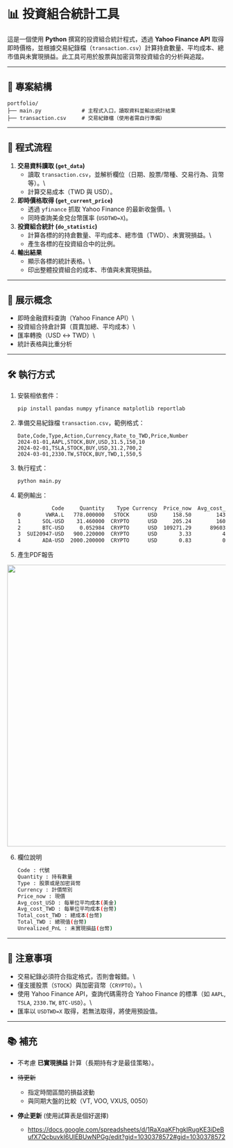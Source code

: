 # 📊 投資組合統計工具

這是一個使用 **Python** 撰寫的投資組合統計程式，透過 **Yahoo Finance
API**
取得即時價格，並根據交易紀錄檔（`transaction.csv`）計算持倉數量、平均成本、總市值與未實現損益。此工具可用於股票與加密貨幣投資組合的分析與追蹤。

------------------------------------------------------------------------

## 📁 專案結構

    portfolio/
    ├── main.py             # 主程式入口，讀取資料並輸出統計結果
    ├── transaction.csv     # 交易紀錄檔（使用者需自行準備）

------------------------------------------------------------------------

## 🚀 程式流程

1.  **交易資料讀取 (`get_data`)**
    -   讀取
        `transaction.csv`，並解析欄位（日期、股票/幣種、交易行為、貨幣等）。\
    -   計算交易成本（TWD 與 USD）。
2.  **即時價格取得 (`get_current_price`)**
    -   透過 `yfinance` 抓取 Yahoo Finance 的最新收盤價。\
    -   同時查詢美金兌台幣匯率 (`USDTWD=X`)。
3.  **投資組合統計 (`do_statistic`)**
    -   計算各標的的持倉數量、平均成本、總市值（TWD）、未實現損益。\
    -   產生各標的在投資組合中的比例。
4.  **輸出結果**
    -   顯示各標的統計表格。\
    -   印出整體投資組合的成本、市值與未實現損益。

------------------------------------------------------------------------

## 🧠 展示概念

-   即時金融資料查詢（Yahoo Finance API）\
-   投資組合持倉計算（買賣加總、平均成本）\
-   匯率轉換（USD ↔ TWD）\
-   統計表格與比重分析

------------------------------------------------------------------------

## 🛠️ 執行方式

1.  安裝相依套件：

    ``` bash
    pip install pandas numpy yfinance matplotlib reportlab
    ```

2.  準備交易紀錄檔 `transaction.csv`，範例格式：

    ``` csv
    Date,Code,Type,Action,Currency,Rate_to_TWD,Price,Number
    2024-01-01,AAPL,STOCK,BUY,USD,31.5,150,10
    2024-02-01,TSLA,STOCK,BUY,USD,31.2,700,2
    2024-03-01,2330.TW,STOCK,BUY,TWD,1,550,5
    ```

3.  執行程式：

    ``` bash
    python main.py
    ```

4.  範例輸出：

    ``` bash
               Code     Quantity    Type Currency  Price_now  Avg_cost_USD  Avg_cost_TWD  Total_cost_TWD  Total_TWD  Unrealized_PnL   Ratio
    0        VWRA.L   778.000000   STOCK      USD     158.50        143.32          4496         3497888    3767706          269818  87.94%
    1       SOL-USD    31.460000  CRYPTO      USD     205.24        160.51          5064          159313     197283           37970   4.60%
    2       BTC-USD     0.052984  CRYPTO      USD  109271.29      89603.00       2915673          154484     176896           22412   4.13%
    3  SUI20947-USD   900.220000  CRYPTO      USD       3.33          4.04           125          112528      91593          -20935   2.14%
    4       ADA-USD  2000.200000  CRYPTO      USD       0.83          0.84            26           52005      50725           -1280   1.18%
    ```

5.  產生PDF報告
   
<p align="center"> <img src="https://github.com/user-attachments/assets/5d3a90a5-4225-4a37-8b1e-4c706538ee39" width="650"/>

6. 欄位說明

   ``` bash
   Code : 代號
   Quantity : 持有數量
   Type : 股票或是加密貨幣
   Currency : 計價幣別
   Price_now : 現價
   Avg_cost_USD : 每單位平均成本(美金)
   Avg_cost_TWD : 每單位平均成本(台幣)
   Total_cost_TWD : 總成本(台幣)
   Total_TWD : 總現值(台幣)
   Unrealized_PnL : 未實現損益(台幣)
   ```
   
------------------------------------------------------------------------

## 📌 注意事項

-   交易紀錄必須符合指定格式，否則會報錯。\
-   僅支援股票（`STOCK`）與加密貨幣（`CRYPTO`）。\
-   使用 Yahoo Finance API，查詢代碼需符合 Yahoo Finance 的標準（如
    `AAPL`, `TSLA`, `2330.TW`, `BTC-USD`）。\
-   匯率以 `USDTWD=X` 取得，若無法取得，將使用預設值。

------------------------------------------------------------------------

## 📚 補充

-   不考慮 **已實現損益** 計算（長期持有才是最佳策略）。

- ~~待更新~~
  - 指定時間區間的損益波動
  - 與同期大盤的比較（VT, VOO, VXUS, 0050）
 
- **停止更新** (使用試算表是個好選擇)
  - https://docs.google.com/spreadsheets/d/1RaXqaKFhgkIRugKE3iDeBufX7QcbuvkI6UlEBUwNPGg/edit?gid=1030378572#gid=1030378572
